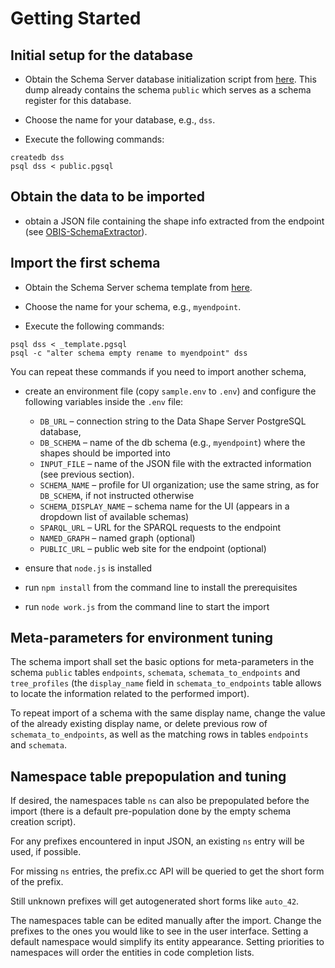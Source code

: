 # Getting Started

## Initial setup for the database

- Obtain the Schema Server database initialization script from [here](sql/public.pgsql). This dump already contains the schema `public` which serves as a schema register for this database.

- Choose the name for your database, e.g., `dss`.

- Execute the following commands:

```
createdb dss
psql dss < public.pgsql
```

## Obtain the data to be imported

- obtain a JSON file containing the shape info extracted from the endpoint (see [OBIS-SchemaExtractor](https://github.com/LUMII-Syslab/OBIS-SchemaExtractor)).

## Import the first schema

- Obtain the Schema Server schema template from [here](sql/empty_template.pgsql).

- Choose the name for your schema, e.g., `myendpoint`.

- Execute the following commands:

```
psql dss < _template.pgsql
psql -c "alter schema empty rename to myendpoint" dss
```

You can repeat these commands if you need to import another schema,

- create an environment file (copy `sample.env` to `.env`) and configure the following variables inside the `.env` file:
  - `DB_URL` – connection string to the Data Shape Server PostgreSQL database,
  - `DB_SCHEMA` – name of the db schema (e.g., `myendpoint`) where the shapes should be imported into
  - `INPUT_FILE` – name of the JSON file with the extracted information (see previous section).
  - `SCHEMA_NAME` – profile for UI organization; use the same string, as for `DB_SCHEMA`, if not instructed otherwise
  - `SCHEMA_DISPLAY_NAME` – schema name for the UI (appears in a dropdown list of available schemas)
  - `SPARQL_URL` – URL for the SPARQL requests to the endpoint
  - `NAMED_GRAPH` – named graph (optional)
  - `PUBLIC_URL` – public web site for the endpoint (optional)

- ensure that `node.js` is installed

- run `npm install` from the command line to install the prerequisites

- run `node work.js` from the command line to start the import

## Meta-parameters for environment tuning

The schema import shall set the basic options for meta-parameters in the schema `public` 
tables `endpoints`, `schemata`, `schemata_to_endpoints` and `tree_profiles` (the `display_name` field
in `schemata_to_endpoints` table allows to locate the information related to the performed import).

To repeat import of a schema with the same display name, change the value of the already existing display name, or 
delete previous row of `schemata_to_endpoints`, as well as the matching rows in tables `endpoints` and `schemata`.

## Namespace table prepopulation and tuning

If desired, the namespaces table `ns` can also be prepopulated before the import (there is a default pre-population done by the empty schema creation script).

For any prefixes encountered in input JSON, an existing `ns` entry will be used, if possible.

For missing `ns` entries, the prefix.cc API will be queried to get the short form of the prefix.

Still unknown prefixes will get autogenerated short forms like `auto_42`.

The namespaces table can be edited manually after the import. Change the prefixes to the ones you would like to see in the user interface. 
Setting a default namespace would simplify its entity appearance. 
Setting priorities to namespaces will order the entities in code completion lists. 

